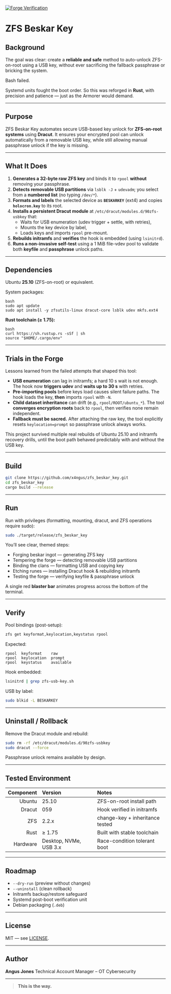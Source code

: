 [![Forge Verification](https://github.com/x4ngus/zfs_beskar_key/actions/workflows/rust.yml/badge.svg)](https://github.com/x4ngus/zfs_beskar_key/actions)  

# ZFS Beskar Key

## Background

The goal was clear: create a **reliable and safe** method to auto-unlock ZFS-on-root using a USB key, without ever sacrificing the fallback passphrase or bricking the system.

Bash failed.  

Systemd units fought the boot order. So this was reforged in **Rust**, with precision and patience — just as the Armorer would demand.

---

## Purpose

ZFS Beskar Key automates secure USB-based key unlock for **ZFS-on-root systems** using **Dracut**. It ensures your encrypted pool can unlock automatically from a removable USB key, while still allowing manual passphrase unlock if the key is missing.

---

## What It Does

1. **Generates a 32-byte raw ZFS key** and binds it to `rpool` **without** removing your passphrase.
2. **Detects removable USB partitions** via `lsblk -J` + `udevadm`; you select from a **numbered list** (no typing `/dev/*`).
3. **Formats and labels** the selected device as **`BESKARKEY`** (ext4) and copies **`holocron.key`** to its root.
4. **Installs a persistent Dracut module** at `/etc/dracut/modules.d/90zfs-usbkey` that:
   - Waits for USB enumeration (udev trigger + settle, with retries),
   - Mounts the key device by label,
   - Loads keys and imports `rpool` pre-mount.
5. **Rebuilds initramfs** and **verifies** the hook is embedded (using `lsinitrd`).
6. **Runs a non-invasive self-test** using a 1 MiB file-vdev pool to validate both **keyfile** and **passphrase** unlock paths.

---

## Dependencies

Ubuntu **25.10** (ZFS-on-root) or equivalent.

System packages:
```
bash
sudo apt update
sudo apt install -y zfsutils-linux dracut-core lsblk udev mkfs.ext4
```

**Rust toolchain (≥ 1.75):**
```
bash
curl https://sh.rustup.rs -sSf | sh
source "$HOME/.cargo/env"
```
---

## Trials in the Forge

Lessons learned from the failed attempts that shaped this tool:

* **USB enumeration** can lag in initramfs; a hard 10 s wait is not enough. The hook now **triggers udev** and **waits up to 30 s** with retries.
* **Pre-importing pools** before keys load causes silent failure paths. The hook loads the key, **then** imports `rpool` with `-N`.
* **Child dataset inheritance** can drift (e.g., `rpool/ROOT/ubuntu_*`). The tool **converges encryption roots** back to `rpool`, then verifies none remain independent.
* **Fallback must be sacred.** After attaching the raw key, the tool explicitly resets `keylocation=prompt` so passphrase unlock always works.

This project survived multiple real rebuilds of Ubuntu 25.10 and initramfs recovery drills, until the boot path behaved predictably with and without the USB key.

---

## Build

```bash
git clone https://github.com/x4ngus/zfs_beskar_key.git
cd zfs_beskar_key
cargo build --release
```

---

## Run

Run with privileges (formatting, mounting, dracut, and ZFS operations require sudo):

```bash
sudo ./target/release/zfs_beskar_key
```

You’ll see clear, themed steps:

* Forging beskar ingot — generating ZFS key
* Tempering the forge — detecting removable USB partitions
* Binding the clans — formatting USB and copying key
* Etching runes — installing Dracut hook & rebuilding initramfs
* Testing the forge — verifying keyfile & passphrase unlock

A single red **blaster bar** animates progress across the bottom of the terminal.

---

## Verify

Pool bindings (post-setup):

```bash
zfs get keyformat,keylocation,keystatus rpool
```

Expected:

```
rpool  keyformat    raw
rpool  keylocation  prompt
rpool  keystatus    available
```

Hook embedded:

```bash
lsinitrd | grep zfs-usb-key.sh
```

USB by label:

```bash
sudo blkid -L BESKARKEY
```

---

## Uninstall / Rollback

Remove the Dracut module and rebuild:

```bash
sudo rm -rf /etc/dracut/modules.d/90zfs-usbkey
sudo dracut --force
```

Passphrase unlock remains available by design.

---

## Tested Environment

| Component | Version                | Notes                           |
| --------: | :--------------------- | :------------------------------ |
|    Ubuntu | 25.10                  | ZFS-on-root install path        |
|    Dracut | 059                    | Hook verified in initramfs      |
|       ZFS | 2.2.x                  | change-key + inheritance tested |
|      Rust | ≥ 1.75                 | Built with stable toolchain     |
|  Hardware | Desktop, NVMe, USB 3.x | Race-condition tolerant boot    |

---

## Roadmap

* `--dry-run` (preview without changes)
* `--uninstall` (clean rollback)
* Initramfs backup/restore safeguard
* Systemd post-boot verification unit
* Debian packaging (`.deb`)

---

## License

MIT — see [LICENSE](LICENSE).

---

## Author

**Angus Jones**
Technical Account Manager – OT Cybersecurity

---

> **This is the way.**
